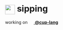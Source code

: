 # <img src="https://avatars.githubusercontent.com/u/69126889?s=128" width="32" height="32" align="center">&nbsp;sipping
working on [<img src="https://avatars.githubusercontent.com/u/69126889?s=128" width="16" height="16" align="center">&nbsp;**@cup-lang**](https://github.com/cup-lang)
